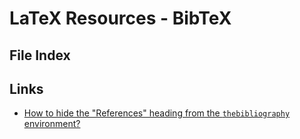 # LaTeX Resources - BibTeX

## File Index

## Links

* [How to hide the "References" heading from the `thebibliography` environment?](http://tex.stackexchange.com/questions/22645/hiding-the-title-of-the-bibliography)